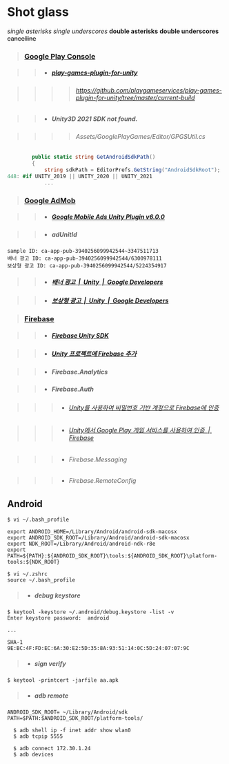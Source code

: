 # Shot glass

*single asterisks*
_single underscores_
**double asterisks**
__double underscores__
~~cancelline~~




> ### [Google Play Console][play.google.com/console/developers]
[play.google.com/console/developers]: https://play.google.com/console/developers
>> - ##### [play-games-plugin-for-unity][github.com/playgameservices/play-games-plugin-for-unity/releases]

[github.com/playgameservices/play-games-plugin-for-unity/releases]: https://github.com/playgameservices/play-games-plugin-for-unity/releases

>>>> ###### https://github.com/playgameservices/play-games-plugin-for-unity/tree/master/current-build

>> - ##### Unity3D 2021 SDK not found.

>>>> ###### Assets/GooglePlayGames/Editor/GPGSUtil.cs
```C#
        public static string GetAndroidSdkPath()
        {
            string sdkPath = EditorPrefs.GetString("AndroidSdkRoot");
448: #if UNITY_2019 || UNITY_2020 || UNITY_2021
            ...
```



> ### [Google AdMob][apps.admob.com/v2/home]

[apps.admob.com/v2/home]: https://apps.admob.com/v2/home
>> - ##### [Google Mobile Ads Unity Plugin v6.0.0][github.com/googleads/googleads-mobile-unity/releases/tag/v6.0.0]

[github.com/googleads/googleads-mobile-unity/releases/tag/v6.0.0]: https://github.com/googleads/googleads-mobile-unity/releases/tag/v6.0.0

>> - ##### adUnitId
```
sample ID: ca-app-pub-3940256099942544~3347511713
배너 광고 ID: ca-app-pub-3940256099942544/6300978111
보상형 광고 ID: ca-app-pub-3940256099942544/5224354917
```


>> - ##### [배너 광고  |  Unity  |  Google Developers][developers.google.com/admob/unity/banner]

[developers.google.com/admob/unity/banner]: https://developers.google.com/admob/unity/banner?hl=ko


>> - ##### [보상형 광고  |  Unity  |  Google Developers][developers.google.com/admob/unity/rewarded]

[developers.google.com/admob/unity/rewarded]: https://developers.google.com/admob/unity/rewarded?hl=ko


> ### [Firebase][firebase.google.com]

[firebase.google.com]: https://console.firebase.google.com/?hl=ko


>> - ##### [Firebase Unity SDK][firebase.google.com/download/unity]

[firebase.google.com/download/unity]:https://firebase.google.com/download/unity?authuser=0

>> - ##### [Unity 프로젝트에 Firebase 추가][firebase.google.com/docs/unity/setup]

[firebase.google.com/docs/unity/setup]: https://firebase.google.com/docs/unity/setup?hl=ko

>> - ##### Firebase.Analytics

>> - ##### Firebase.Auth

>>> - ###### [Unity를 사용하여 비밀번호 기반 계정으로 Firebase에 인증][firebase.google.com/docs/auth/unity/password-auth]

[firebase.google.com/docs/auth/unity/password-auth]: https://firebase.google.com/docs/auth/unity/password-auth?authuser=0

>>> - ###### [Unity에서 Google Play 게임 서비스를 사용하여 인증  |  Firebase][firebase.google.com/docs/auth/unity/play-games]

[firebase.google.com/docs/auth/unity/play-games]: https://firebase.google.com/docs/auth/unity/play-games?hl=ko

>>> - ###### Firebase.Messaging

>>> - ###### Firebase.RemoteConfig





## Android

```
$ vi ~/.bash_profile

export ANDROID_HOME=/Library/Android/android-sdk-macosx
export ANDROID_SDK_ROOT=/Library/Android/android-sdk-macosx
export NDK_ROOT=/Library/Android/android-ndk-r8e
export PATH=${PATH}:${ANDROID_SDK_ROOT}\tools:${ANDROID_SDK_ROOT}\platform-tools:${NDK_ROOT}

$ vi ~/.zshrc
source ~/.bash_profile
```

> - ##### debug keystore
```
$ keytool -keystore ~/.android/debug.keystore -list -v
Enter keystore password:  android

...

SHA-1
9E:BC:4F:FD:EC:6A:30:E2:5D:35:8A:93:51:14:0C:5D:24:07:07:9C
```

> - ##### sign verify
```  
$ keytool -printcert -jarfile aa.apk  
```

> - ##### adb remote
```  
ANDROID_SDK_ROOT= ~/Library/Android/sdk
PATH=$PATH:$ANDROID_SDK_ROOT/platform-tools/

  $ adb shell ip -f inet addr show wlan0
  $ adb tcpip 5555

  $ adb connect 172.30.1.24
  $ adb devices
```
